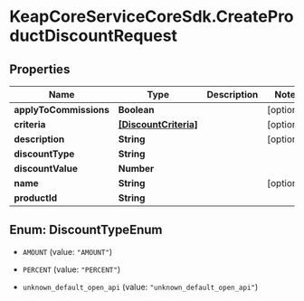 # KeapCoreServiceCoreSdk.CreateProductDiscountRequest

## Properties

Name | Type | Description | Notes
------------ | ------------- | ------------- | -------------
**applyToCommissions** | **Boolean** |  | [optional] 
**criteria** | [**[DiscountCriteria]**](DiscountCriteria.md) |  | [optional] 
**description** | **String** |  | [optional] 
**discountType** | **String** |  | 
**discountValue** | **Number** |  | 
**name** | **String** |  | [optional] 
**productId** | **String** |  | 



## Enum: DiscountTypeEnum


* `AMOUNT` (value: `"AMOUNT"`)

* `PERCENT` (value: `"PERCENT"`)

* `unknown_default_open_api` (value: `"unknown_default_open_api"`)




